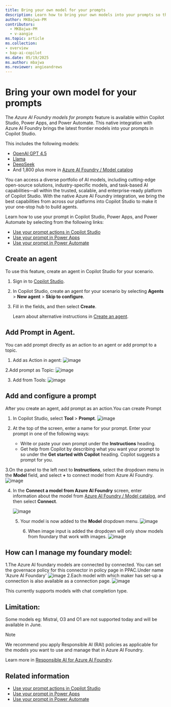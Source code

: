 ```yaml
---
title: Bring your own model for your prompts
description: Learn how to bring your own models into your prompts so that you can use them in Microsoft Copilot Studio, Power Apps, and Power Automate.
author: MKBajwa-PM
contributors:
  - MKBajwa-PM
  - v-aangie
ms.topic: article
ms.collection: 
- overview
- bap-ai-copilot
ms.date: 05/19/2025
ms.author: mbajwa
ms.reviewer: angieandrews
---
```


# Bring your own model for your prompts

The *Azure AI Foundry models for prompts* feature is available within Copilot Studio, Power Apps, and Power Automate. This native integration with Azure AI Foundry brings the latest frontier models into your prompts in Copilot Studio.

This includes the following models:

- [OpenAI GPT 4.5](https://azure.microsoft.com/blog/announcing-new-models-customization-tools-and-enterprise-agent-upgrades-in-azure-ai-foundry/?msockid=04801c13147c64e30fc30f7415cf65e4)
- [Llama](/azure/ai-foundry/concepts/models-featured#meta)
- [DeepSeek](https://azure.microsoft.com/blog/deepseek-r1-is-now-available-on-azure-ai-foundry-and-github/?msockid=04801c13147c64e30fc30f7415cf65e4)
- And 1,800 plus more in [Azure AI Foundry / Model
  catalog](https://ai.azure.com/explore/models?tid=72f988bf-86f1-41af-91ab-2d7cd011db47)

You can access a diverse portfolio of AI models, including cutting-edge open-source solutions, industry-specific models, and task-based AI capabilities&mdash;all within the trusted, scalable, and enterprise-ready platform of Copilot Studio. With the native Azure AI Foundry integration, we bring the best capabilities from across our platforms into Copilot Studio to make it your one-stop hub to build agents.

Learn how to use your prompt in Copilot Studio, Power Apps, and Power Automate by selecting from the following links:

- [Use your prompt actions in Copilot Studio](use-a-custom-prompt-in-mcs.md)
- [Use your prompt in Power Apps](use-a-custom-prompt-in-app.md)
- [Use your prompt in Power Automate](use-a-custom-prompt-in-flow.md)

## Create an agent

To use this feature, create an agent in Copilot Studio for your scenario.

1. Sign in to [Copilot Studio](https://copilotstudio.microsoft.com/).
1. In Copilot Studio, create an agent for your scenario by selecting **Agents** > **New agent** > **Skip to configure**.
1. Fill in the fields, and then select **Create**.

    Learn about alternative instructions in [Create an agent](/microsoft-copilot-studio/authoring-first-bot?tabs=web#create-an-agent).

## Add Prompt in Agent.

You can add prompt directly as an action to an agent or add prompt to a topic.
1. Add as Action in agent:
![image](https://github.com/user-attachments/assets/af9a3f8f-e7b9-4cfd-b7fd-8dfedcee0d6a)

2.Add prompt as Topic:
 ![image](https://github.com/user-attachments/assets/7ec807b3-37a9-4eeb-8113-590604fe594c)

3. Add from Tools:
![image](https://github.com/user-attachments/assets/93b73721-0fcf-499f-8b48-da3284854746)




## Add and configure a prompt

After you create an agent, add prompt as an action.You can create Prompt

1. In Copilot Studio, select **Tool** > **Prompt**.
![image](https://github.com/user-attachments/assets/2802a427-c59b-4bb3-89c0-f474ea91cf01)

2. At the top of the screen, enter a name for your prompt.
 Enter your prompt in one of the following ways:
    - Write or paste your own prompt under the **Instructions** heading.
    - Get help from Copilot by describing what you want your prompt to so under the **Get started with Copilot** heading. Copilot suggests a prompt for you.

3.On the panel to the left next to **Instructions**, select the dropdown menu in the **Model** field, and select **+** to connect model from Azure AI Foundry.
![image](https://github.com/user-attachments/assets/717d8d08-8311-4693-a418-d51276fb2ff3)


4. In the **Connect a model from Azure AI Foundry** screen, enter information about the model from [Azure AI Foundry / Model
  catalog](https://ai.azure.com/explore/models?tid=72f988bf-86f1-41af-91ab-2d7cd011db47), and then select **Connect**.

   ![image](https://github.com/user-attachments/assets/d81b6a1b-f3f3-46c1-bcae-39ddb681f976)

    5. Your model is now added to the **Model** dropdown menu.
       ![image](https://github.com/user-attachments/assets/434400be-d54d-4133-8944-21de2d47b5ce)

       6. When image input is added the dropdown will only show models from foundary that work with images.
          ![image](https://github.com/user-attachments/assets/98c740f5-0d37-4e1d-9cdc-cfd4d5fd065b)



## How can I manage my foundary model:

1.The Azure AI foundary models are connected by connected. You can set the governace policy for this connector in policy page in PPAC.Under name 'Azure AI Foundary'
![image](https://github.com/user-attachments/assets/62a6b7a1-9be2-47ba-9ea3-b213c221071b)
2.Each model with which maker has set-up a connection is also available as a connection page.
![image](https://github.com/user-attachments/assets/71e258b2-df47-43b0-ac2c-c8bfa53bae99)

This currently supports models with chat completion type.

## Limitation:
Some models eg: Mistral, O3 and O1 are not supported today and will be available in June.


> [!NOTE]
> We recommend you apply Responsible AI (RAI) policies as applicable for the models you want to use and manage that in Azure AI Foundry.
>
> Learn more in [Responsible AI for Azure AI Foundry](/azure/ai-foundry/responsible-use-of-ai-overview).

## Related information

- [Use your prompt actions in Copilot Studio](use-a-custom-prompt-in-mcs.md)
- [Use your prompt in Power Apps](use-a-custom-prompt-in-app.md)
- [Use your prompt in Power Automate](use-a-custom-prompt-in-flow.md)
